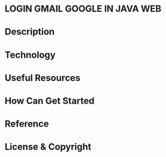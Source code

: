 # LOGIN GMAIL GOOGLE IN JAVA WEB

# Description

# Technology

# Useful Resources

# How Can Get Started

# Reference

# License & Copyright
